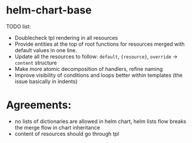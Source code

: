 # helm-chart-base

TODO list:
- Doublecheck tpl rendering in all resources
- Provide entities at the top of root functions for resources merged with default values in one line.
- Update all the resources to follow: `default`, `{resource}`, `override` -> `content` structure
- Make more atomic decomposition of handlers, refine naming
- Improve visibility of conditions and loops better within templates (the issue basically in indents)

# Agreements:
 - no lists of dictionaries are allowed in helm chart, helm lists flow breaks the merge flow in chart inheritance
 - content of resources should go through tpl
